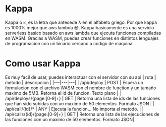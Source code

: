 # Kappa

Kappa o κ, es la letra que antecede λ en el alfabeto griego. Por que kappa es 1000% mejor que aws lambda 😎.
Kappa basicamente es una servicio serverless basico basado en aws lambda que ejecuta funciones compiladas en WASM. Gracias a WASM, puedes crear funciones en distintos lenguajes de programacion con un binario cercano a codigo de maquina.

# Como usar Kappa
Es muy facil de usar, puedes interactuar con el servidor con su api
| ruta | metodo | descripción |
|---|---|---|
| /api/deploy | POST | Espera un formulacion con el archivo WASM con el nombre de function y un tamaño maximo de 5MB. Retorna el id de funcion. Texto plano |
| /api/deploys/{page:[0-9]+} | GET | Retorna una lista de ids de las funciones que han sido subidas con un maximo de 50 elementos. Formato JSON |
| /api/call/{id}/* | ANY | Ejecuta la funcion... No importa el metodo. |
| /api/calls/{id}/{page:[0-9]+} | GET | Retorna una lista de las ejecuciones de las funciones con un maximo de 50 elementos. Formato JSON|